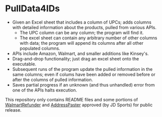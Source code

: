 # PullData4IDs

* Given an Excel sheet that includes a column of UPCs; adds columns with detailed information about the products, pulled from various APIs.
  * The UPC column can be any column; the program will find it.
  * The excel sheet can contain any arbitrary number of other columns with data; the program will append its columns after all other populated columns.
* APIs include Amazon, Walmart, and smaller additions like Kinsey's.
* Drag-and-drop functionality; just drag an excel sheet onto the executable.
* Subsequent runs of the program update the pulled information in the same columns; even if colums have been added or removed before or after the columns of pulled information.
* Saves partial progress if an unknown (and thus unhandled) error from one of the APIs halts execution.

This repository only contains README files and some portions of [WalmartRefunder](https://github.com/Patricol/JDSports-public/tree/master/WalmartRefunder#walmartrefunder) and [AddressPaster](https://github.com/Patricol/JDSports-public/tree/master/AddressPaster#address-paster) approved (by JD Sports) for public release.
